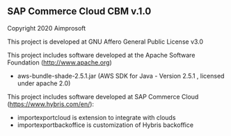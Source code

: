 ## SAP Commerce Cloud CBM v.1.0

Copyright 2020 Aimprosoft

This project is developed at GNU Affero General Public License v3.0

This project includes software developed at the Apache Software Foundation (http://www.apache.org)

* aws-bundle-shade-2.5.1.jar (AWS SDK for Java - Version 2.5.1 , licensed under apache 2.0)

This project includes software developed at SAP Commerce Cloud (https://www.hybris.com/en/):

* importexportcloud is extension to integrate with clouds
* importexportbackoffice is customization of Hybris backoffice
